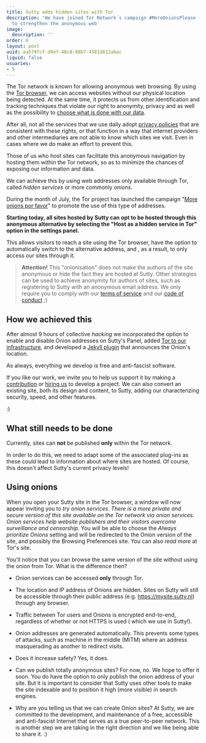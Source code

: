 ```yaml
---
title: Sutty adds hidden sites with Tor
description: 'We have joined Tor Network´s campaign #MoreOnionsPlease (#MoreOnionsPorFavor)
  to strengthen the anonymous web'
image:
  description: ''
order: 6
layout: post
uuid: aa579fcf-d9ef-48c8-98b7-4581d812abac
liquid: false
usuaries:
- 5
---
```




The Tor network is known for allowing anonymous web browsing. By using the [Tor browser](https://www.torproject.org/es/download/), we can access websites without our physical location being detected. At the same time, it protects us from other identification and tracking techniques that violate our right to anonymity, privacy and as well as the possibility to [choose what is done with our data](http://wagesforfacebook.com/). 

After all, not all the services that we use daily adopt [privacy policies](privacy-policy/) that are consistent with these rights, or that function in a way that internet providers and other intermediaries are not able to know which sites we visit.  Even in cases where we do make an effort to prevent this.

Those of us who host sites can facilitate this anonymous navigation by hosting them within the Tor network, so as to minimize the chances of exposing our information and data. 

We can achieve this by using web addresses only available through Tor, called *hidden services* or  more commonly *onions*.

During the month of July, the Tor project has launched the campaign "[More onions por favor](https://blog.torproject.org/more-onions-porfavor)" to promote the use of this type of addresses.

**Starting today, all sites hosted by Sutty can opt to be hosted through this anonymous alternative by selecting the "Host as a hidden service in Tor" option in the settings panel.**

This allows visitors to reach a site using the Tor browser, have the option to automatically switch to the alternative address, and , as a result, to only access our sites through it.

>  **Attention!**  This "onionisation" does not make the authors of the site anonymous or hide the fact they are hosted at Sutty.  Other strategies can be used to achieve anonymity for authors of sites, such as registering to Sutty with an anonymous email address.  We only require you to comply with our [terms of service](terms-of-service/) and our [code of conduct](code-of-conduct/) ;)

## How we achieved this

After almost 9 hours of collective *hacking* we incorporated the option to enable and disable Onion addresses on Sutty's Panel, added  [Tor to our infrastructure](https://0xacab.org/sutty/containers/tor/), and developed a [Jekyll plugin](https://0xacab.org/sutty/jekyll/jekyll-onion-location/) that announces the Onion's location.

As always, everything we develop is free and anti-fascist software.

If you like our work, we invite you to help us support it by making a [contribution](https://donaciones.sutty.nl/en/) or [hiring us](index.html#contact) to develop a project. We can also convert an existing site, both its design and content, to Sutty, adding our characterizing security, speed, and other features.

\:)

## What still needs to be done

Currently, sites can **not** be published **only** within the Tor network.

In order to do this, we need to adapt some of the associated plug-ins as these could lead to information about where sites are hosted. Of course, this doesn't affect Sutty's current privacy levels!

## Using onions 

When you open your Sutty site in the Tor browser, a window will now appear inviting you to *try onion services*. *There is a more private and secure version of this site available on the Tor network via onion services. Onion services help website publishers and their visitors overcome surveillance and censorship*. You will be able to choose the *Always prioritize Onions* setting and will be redirected to the Onion version of the site, and possibly the Browsing Preferences site. You can also *read more* at Tor's site.

You'll notice that you can browse the same version of the site without using the onion from Tor. What is the difference then?

* Onion services can be accessed **only** through Tor.

* The location and IP address of Onions are hidden. Sites on Sutty will still be accessible through their public address (e.g. https://mysite.sutty.nl) through any browser. 

* Traffic between Tor users and Onions is encrypted end-to-end, regardless of whether or not HTTPS is used ( which we use in Sutty!). 

* Onion addresses are generated automatically. This prevents some types of attacks, such as machine in the middle (MITM) where an address masquerading as another to redirect visits. 

* Does it increase safety? Yes, it does. 

* Can we publish totally anonymous sites? For now, no. We hope to offer it soon. You do have the option to only publish the onion address of your site. But it is important to consider that Sutty uses other tools to make the site indexable and to position it high (more visible) in search engines. 

* Why are you telling us that we can create Onion sites? At Sutty, we are committed to the development, and maintenance of a free, accessible and anti-fascist Internet that serves as a true peer-to-peer network. This is another step we are taking in the right direction and we like being able to share it. :)